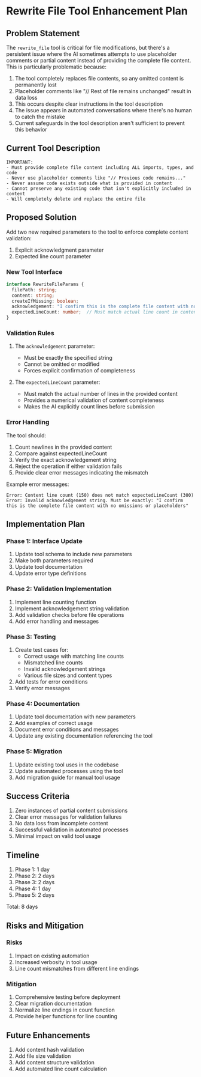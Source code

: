 # Rewrite File Tool Enhancement Plan

## Problem Statement

The `rewrite_file` tool is critical for file modifications, but there's a persistent issue where the AI sometimes attempts to use placeholder comments or partial content instead of providing the complete file content. This is particularly problematic because:

1. The tool completely replaces file contents, so any omitted content is permanently lost
2. Placeholder comments like "// Rest of file remains unchanged" result in data loss
3. This occurs despite clear instructions in the tool description
4. The issue appears in automated conversations where there's no human to catch the mistake
5. Current safeguards in the tool description aren't sufficient to prevent this behavior

## Current Tool Description

```
IMPORTANT:
- Must provide complete file content including ALL imports, types, and code
- Never use placeholder comments like "// Previous code remains..."
- Never assume code exists outside what is provided in content
- Cannot preserve any existing code that isn't explicitly included in content
- Will completely delete and replace the entire file
```

## Proposed Solution

Add two new required parameters to the tool to enforce complete content validation:

1. Explicit acknowledgment parameter
2. Expected line count parameter

### New Tool Interface

```typescript
interface RewriteFileParams {
  filePath: string;
  content: string;
  createIfMissing: boolean;
  acknowledgement: "I confirm this is the complete file content with no omissions or placeholders";
  expectedLineCount: number;  // Must match actual line count in content
}
```

### Validation Rules

1. The `acknowledgement` parameter:
   - Must be exactly the specified string
   - Cannot be omitted or modified
   - Forces explicit confirmation of completeness

2. The `expectedLineCount` parameter:
   - Must match the actual number of lines in the provided content
   - Provides a numerical validation of content completeness
   - Makes the AI explicitly count lines before submission

### Error Handling

The tool should:
1. Count newlines in the provided content
2. Compare against expectedLineCount
3. Verify the exact acknowledgement string
4. Reject the operation if either validation fails
5. Provide clear error messages indicating the mismatch

Example error messages:
```
Error: Content line count (150) does not match expectedLineCount (300)
Error: Invalid acknowledgement string. Must be exactly: "I confirm this is the complete file content with no omissions or placeholders"
```

## Implementation Plan

### Phase 1: Interface Update
1. Update tool schema to include new parameters
2. Make both parameters required
3. Update tool documentation
4. Update error type definitions

### Phase 2: Validation Implementation
1. Implement line counting function
2. Implement acknowledgement string validation
3. Add validation checks before file operations
4. Add error handling and messages

### Phase 3: Testing
1. Create test cases for:
   - Correct usage with matching line counts
   - Mismatched line counts
   - Invalid acknowledgement strings
   - Various file sizes and content types
2. Add tests for error conditions
3. Verify error messages

### Phase 4: Documentation
1. Update tool documentation with new parameters
2. Add examples of correct usage
3. Document error conditions and messages
4. Update any existing documentation referencing the tool

### Phase 5: Migration
1. Update existing tool uses in the codebase
2. Update automated processes using the tool
3. Add migration guide for manual tool usage

## Success Criteria

1. Zero instances of partial content submissions
2. Clear error messages for validation failures
3. No data loss from incomplete content
4. Successful validation in automated processes
5. Minimal impact on valid tool usage

## Timeline

1. Phase 1: 1 day
2. Phase 2: 2 days
3. Phase 3: 2 days
4. Phase 4: 1 day
5. Phase 5: 2 days

Total: 8 days

## Risks and Mitigation

### Risks
1. Impact on existing automation
2. Increased verbosity in tool usage
3. Line count mismatches from different line endings

### Mitigation
1. Comprehensive testing before deployment
2. Clear migration documentation
3. Normalize line endings in count function
4. Provide helper functions for line counting

## Future Enhancements

1. Add content hash validation
2. Add file size validation
3. Add content structure validation
4. Add automated line count calculation
